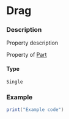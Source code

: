 # Drag
### Description
Property description

Property of [Part](/classes/Part/)

#### Type
`Single`

### Example
```lua
print("Example code")
```
